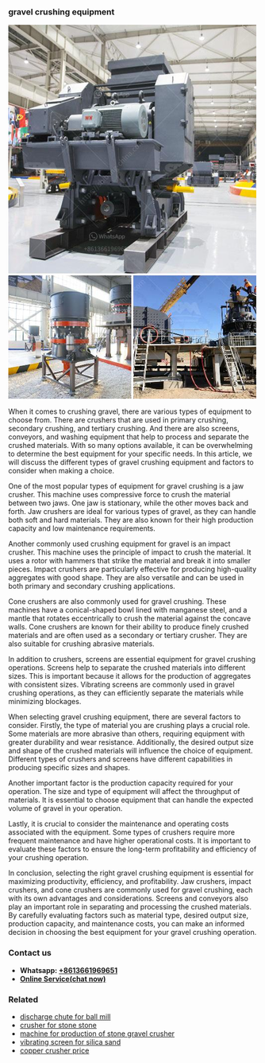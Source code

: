 <h3>gravel crushing equipment</h3><img src='1702260339.jpg' alt=''><p>When it comes to crushing gravel, there are various types of equipment to choose from. There are crushers that are used in primary crushing, secondary crushing, and tertiary crushing. And there are also screens, conveyors, and washing equipment that help to process and separate the crushed materials. With so many options available, it can be overwhelming to determine the best equipment for your specific needs. In this article, we will discuss the different types of gravel crushing equipment and factors to consider when making a choice.</p><p>One of the most popular types of equipment for gravel crushing is a jaw crusher. This machine uses compressive force to crush the material between two jaws. One jaw is stationary, while the other moves back and forth. Jaw crushers are ideal for various types of gravel, as they can handle both soft and hard materials. They are also known for their high production capacity and low maintenance requirements.</p><p>Another commonly used crushing equipment for gravel is an impact crusher. This machine uses the principle of impact to crush the material. It uses a rotor with hammers that strike the material and break it into smaller pieces. Impact crushers are particularly effective for producing high-quality aggregates with good shape. They are also versatile and can be used in both primary and secondary crushing applications.</p><p>Cone crushers are also commonly used for gravel crushing. These machines have a conical-shaped bowl lined with manganese steel, and a mantle that rotates eccentrically to crush the material against the concave walls. Cone crushers are known for their ability to produce finely crushed materials and are often used as a secondary or tertiary crusher. They are also suitable for crushing abrasive materials.</p><p>In addition to crushers, screens are essential equipment for gravel crushing operations. Screens help to separate the crushed materials into different sizes. This is important because it allows for the production of aggregates with consistent sizes. Vibrating screens are commonly used in gravel crushing operations, as they can efficiently separate the materials while minimizing blockages.</p><p>When selecting gravel crushing equipment, there are several factors to consider. Firstly, the type of material you are crushing plays a crucial role. Some materials are more abrasive than others, requiring equipment with greater durability and wear resistance. Additionally, the desired output size and shape of the crushed materials will influence the choice of equipment. Different types of crushers and screens have different capabilities in producing specific sizes and shapes.</p><p>Another important factor is the production capacity required for your operation. The size and type of equipment will affect the throughput of materials. It is essential to choose equipment that can handle the expected volume of gravel in your operation.</p><p>Lastly, it is crucial to consider the maintenance and operating costs associated with the equipment. Some types of crushers require more frequent maintenance and have higher operational costs. It is important to evaluate these factors to ensure the long-term profitability and efficiency of your crushing operation.</p><p>In conclusion, selecting the right gravel crushing equipment is essential for maximizing productivity, efficiency, and profitability. Jaw crushers, impact crushers, and cone crushers are commonly used for gravel crushing, each with its own advantages and considerations. Screens and conveyors also play an important role in separating and processing the crushed materials. By carefully evaluating factors such as material type, desired output size, production capacity, and maintenance costs, you can make an informed decision in choosing the best equipment for your gravel crushing operation.</p><h3>Contact us</h3><ul><li><strong>Whatsapp:&nbsp;<a href="https://wa.me/8613661969651">+8613661969651</a></strong></li><li><a href="https://swt.shibang-china.com/?git&amp;zhl&amp;gravel crushing equipment"><strong>Online Service(chat now)</strong></a></li></ul><h3>Related</h3><ul><li><a href='discharge chute for ball mill.md'>discharge chute for ball mill</a></li><li><a href='crusher for stone stone.md'>crusher for stone stone</a></li><li><a href='machine for production of stone gravel crusher.md'>machine for production of stone gravel crusher</a></li><li><a href='vibrating screen for silica sand.md'>vibrating screen for silica sand</a></li><li><a href='copper crusher price.md'>copper crusher price</a></li></ul>